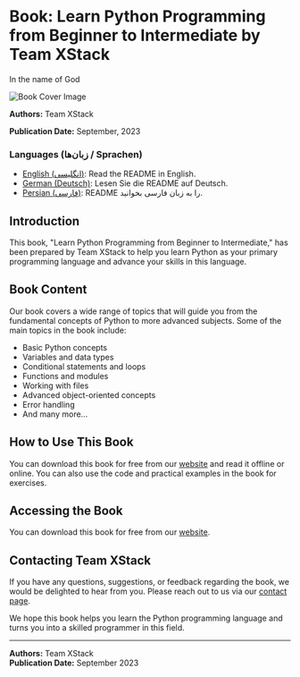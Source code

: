 # Book: Learn Python Programming from Beginner to Intermediate by Team XStack

In the name of God

![Book Cover Image](link_to_cover_image.jpg)

**Authors:** Team XStack

**Publication Date:** September, 2023

### Languages (زبان‌ها / Sprachen)

- [English (انگلیسی)](README.md): Read the README in English.
- [German (Deutsch)](README_DE.md): Lesen Sie die README auf Deutsch.
- [Persian (فارسی)](README_FA.md): README را به زبان فارسی بخوانید.


## Introduction

This book, "Learn Python Programming from Beginner to Intermediate," has been prepared by Team XStack to help you learn Python as your primary programming language and advance your skills in this language.

## Book Content

Our book covers a wide range of topics that will guide you from the fundamental concepts of Python to more advanced subjects. Some of the main topics in the book include:

- Basic Python concepts
- Variables and data types
- Conditional statements and loops
- Functions and modules
- Working with files
- Advanced object-oriented concepts
- Error handling
- And many more...

## How to Use This Book

You can download this book for free from our [website](https://www.xstackbooks.com/python-tutorial) and read it offline or online. You can also use the code and practical examples in the book for exercises.

## Accessing the Book

You can download this book for free from our [website](https://www.xstackbooks.com/python-tutorial).

## Contacting Team XStack

If you have any questions, suggestions, or feedback regarding the book, we would be delighted to hear from you. Please reach out to us via our [contact page](https://github.com/4xmen/Python_Learning/issues).

We hope this book helps you learn the Python programming language and turns you into a skilled programmer in this field.

---
**Authors:** Team XStack  
**Publication Date:** September 2023

